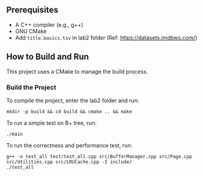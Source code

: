## Prerequisites

- A C++ compiler (e.g., g++)
- GNU CMake
- Add `title.basics.tsv` in lab2 folder (Ref: https://datasets.imdbws.com/)

## How to Build and Run

This project uses a CMake to manage the build process.

### Build the Project

To compile the project, enter the lab2 folder and run:

```
mkdir -p build && cd build && cmake .. && make
```

To run a simple test on B+ tree, run:
```
./main
```

To run the correctness and performance test, run:
```
g++ -o test_all test/test_all.cpp src/BufferManager.cpp src/Page.cpp src/Utilities.cpp src/LRUCache.cpp -I include/ 
./test_all
```
